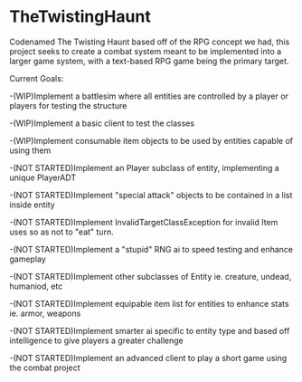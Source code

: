 # TheTwistingHaunt
Codenamed The Twisting Haunt based off of the RPG concept we had, this project seeks to create a combat system meant to be implemented into a larger game system, with a text-based RPG game being the primary target.

Current Goals:

-(WIP)Implement a battlesim where all entities are controlled by a player or players for testing the structure

-(WIP)Implement a basic client to test the classes

-(WIP)Implement consumable item objects to be used by entities capable of using them

-(NOT STARTED)Implement an Player subclass of entity, implementing a unique PlayerADT

-(NOT STARTED)Implement "special attack" objects to be contained in a list inside entity

-(NOT STARTED)Implement InvalidTargetClassException for invalid Item uses so as not to "eat" turn.

-(NOT STARTED)Implement a "stupid" RNG ai to speed testing and enhance gameplay

-(NOT STARTED)Implement other subclasses of Entity ie. creature, undead, humaniod, etc

-(NOT STARTED)Implement equipable item list for entities to enhance stats ie. armor, weapons

-(NOT STARTED)Implement smarter ai specific to entity type and based off intelligence to give players a greater challenge

-(NOT STARTED)Implement an advanced client to play a short game using the combat project

